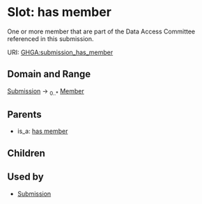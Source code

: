 
# Slot: has member


One or more member that are part of the Data Access Committee referenced in this submission.

URI: [GHGA:submission_has_member](https://w3id.org/GHGA/submission_has_member)


## Domain and Range

[Submission](Submission.md) &#8594;  <sub>0..\*</sub> [Member](Member.md)

## Parents

 *  is_a: [has member](has_member.md)

## Children


## Used by

 * [Submission](Submission.md)

